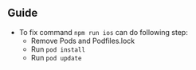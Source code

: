 ## Guide
- To fix command `npm run ios` can do following step:
    + Remove Pods and Podfiles.lock
    + Run `pod install`
    + Run `pod update`

